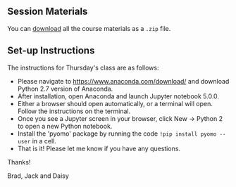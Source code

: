 ## Session Materials

You can [download](https://github.com/PhilChodrow/mban_orientation/archive/master.zip) all the course materials as a `.zip` file.

## Set-up Instructions
The instructions for Thursday's class are as follows:
* Please navigate to https://www.anaconda.com/download/ and download Python 2.7 version of Anaconda. 
* After installation, open Anaconda and launch Jupyter notebook 5.0.0.
* Either a browser should open automatically, or a terminal will open. Follow the instructions on the terminal. 
* Once you see a Jupyter screen in your browser, click New -> Python 2 to open a new Python notebook.
* Install the 'pyomo' package by running the code `!pip install pyomo --user` in a cell.
* That is it! Please let me know if you have any questions.

Thanks!

Brad, Jack and Daisy
